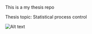 This is a my thesis repo

Thesis topic: Statistical process control 


![Alt text](https://files.oaiusercontent.com/file-TeFjPwpkQ9bZRqZ3oqAfWu?se=2025-02-08T19%3A29%3A44Z&sp=r&sv=2024-08-04&sr=b&rscc=max-age%3D604800%2C%20immutable%2C%20private&rscd=attachment%3B%20filename%3D6ed0a95e-5d5b-406a-b2cb-3c5f7c43f40a.webp&sig=ujjQPWF4tsbhcDnREdEJdWt8/YOdUVb530uQSn/eg6M%3D)
